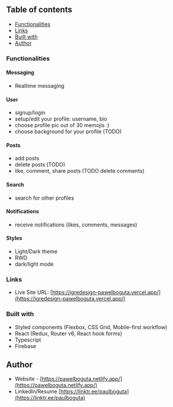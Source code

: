 ## Table of contents

- [Functionalities](#functionalities)
- [Links](#links)
- [Built with](#built-with)
- [Author](#author)

### Functionalities

#### Messaging

- Realtime messaging

#### User

- signup/login
- setup/edit your profile: username, bio
- choose profile pic out of 30 memojis :)
- choose background for your profile (TODO)

#### Posts

- add posts
- delete posts (TODO)
- like, comment, share posts (TODO delete comments)

#### Search

- search for other profiles

#### Notifications

- receive notifications (likes, comments, messages)

#### Styles

- Light/Dark theme
- RWD
- dark/light mode

### Links

- Live Site URL: [https://igredesign-pawelboguta.vercel.app/](https://igredesign-pawelboguta.vercel.app/)

### Built with

- Styled components (Flexbox, CSS Grid, Mobile-first workflow)
- React (Redux, Router v6, React hook forms)
- Typescript
- Firebase

## Author

- Website - [https://pawelboguta.netlify.app/](https://pawelboguta.netlify.app/)
- LinkedIn/Resume [https://linktr.ee/paulboguta](https://linktr.ee/paulboguta)
